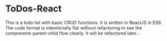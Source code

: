 # ToDos-React

This is a todo list with basic CRUD functions.  It is written in ReactJS in ES6.  The code format is intentionally flat without refactoring to see the components parent-child flow clearly.  It will be refactored later...

